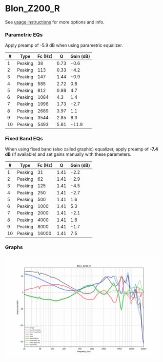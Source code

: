 # Blon_Z200_R
See [usage instructions](https://github.com/jaakkopasanen/AutoEq#usage) for more options and info.

### Parametric EQs
Apply preamp of -5.9 dB when using parametric equalizer.

|   # | Type    |   Fc (Hz) |    Q |   Gain (dB) |
|-----|---------|-----------|------|-------------|
|   1 | Peaking |        38 | 0.73 |        -0.6 |
|   2 | Peaking |       113 | 0.33 |        -4.2 |
|   3 | Peaking |       147 | 1.44 |        -0.9 |
|   4 | Peaking |       585 | 2.72 |         0.8 |
|   5 | Peaking |       812 | 0.98 |         4.7 |
|   6 | Peaking |      1084 | 4.3  |         1.4 |
|   7 | Peaking |      1996 | 1.73 |        -2.7 |
|   8 | Peaking |      2689 | 3.97 |         1.1 |
|   9 | Peaking |      3544 | 2.85 |         6.3 |
|  10 | Peaking |      5493 | 5.61 |       -11.9 |

### Fixed Band EQs
When using fixed band (also called graphic) equalizer, apply preamp of **-7.4 dB** (if available) and set gains manually with these parameters.

|   # | Type    |   Fc (Hz) |    Q |   Gain (dB) |
|-----|---------|-----------|------|-------------|
|   1 | Peaking |        31 | 1.41 |        -2.2 |
|   2 | Peaking |        62 | 1.41 |        -2.9 |
|   3 | Peaking |       125 | 1.41 |        -4.5 |
|   4 | Peaking |       250 | 1.41 |        -2.7 |
|   5 | Peaking |       500 | 1.41 |         1.6 |
|   6 | Peaking |      1000 | 1.41 |         5.3 |
|   7 | Peaking |      2000 | 1.41 |        -2.1 |
|   8 | Peaking |      4000 | 1.41 |         1.8 |
|   9 | Peaking |      8000 | 1.41 |        -1.7 |
|  10 | Peaking |     16000 | 1.41 |         7.5 |

### Graphs
![](./Blon_Z200_R.png)
